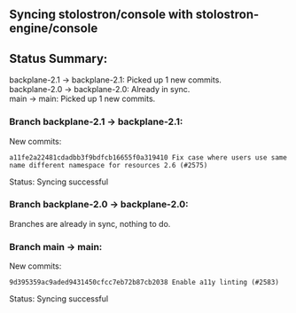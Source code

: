 ## Syncing stolostron/console with stolostron-engine/console

## Status Summary:

backplane-2.1 -> backplane-2.1: Picked up 1 new commits.  
backplane-2.0 -> backplane-2.0: Already in sync.  
main -> main: Picked up 1 new commits.  

### Branch backplane-2.1 -> backplane-2.1:

New commits:

```
a11fe2a22481cdadbb3f9bdfcb16655f0a319410 Fix case where users use same name different namespace for resources 2.6 (#2575)
```

Status: Syncing successful

### Branch backplane-2.0 -> backplane-2.0:

Branches are already in sync, nothing to do.

### Branch main -> main:

New commits:

```
9d395359ac9aded9431450cfcc7eb72b87cb2038 Enable a11y linting (#2583)
```

Status: Syncing successful

